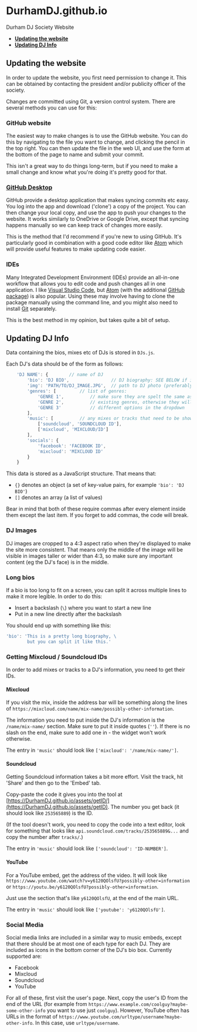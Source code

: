 # DurhamDJ.github.io
Durham DJ Society Website

* **[Updating the website](#Updating-the-website)**
* **[Updating DJ Info](#Updating-DJ-Info)**

## Updating the website
In order to update the website, you first need permission to change it. This can be obtained by contacting the president and/or publicity officer of the society.

Changes are committed using Git, a version control system. There are several methods you can use for this:

### GitHub website
The easiest way to make changes is to use the GitHub website. You can do this by navigating to the file you want to change, and clicking the pencil in the top right. You can then update the file in the web UI, and use the form at the bottom of the page to name and submit your commit.

This isn't a great way to do things long-term, but if you need to make a small change and know what you're doing it's pretty good for that.

### [GitHub Desktop](https://desktop.github.com/)
GitHub provide a desktop application that makes syncing commits etc easy. You log into the app and download ('clone') a copy of the project. You can then change your local copy, and use the app to push your changes to the website. It works similarly to OneDrive or Google Drive, except that syncing happens manually so we can keep track of changes more easily.

This is the method that I'd recommend if you're new to using GitHub. It's particularly good in combination with a good code editor like [Atom](https://atom.io/) which will provide useful features to make updating code easier.

### IDEs
Many Integrated Development Environment (IDEs) provide an all-in-one workflow that allows you to edit code and push changes all in one application. I like [Visual Studio Code](https://code.visualstudio.com/), but [Atom](https://atom.io/) (with the additional [GitHub package](https://github.atom.io/)) is also popular. Using these may involve having to clone the package manually using the command line, and you might also need to install [Git](https://git-scm.com/downloads) separately.

This is the best method in my opinion, but takes quite a bit of setup.

## Updating DJ Info
Data containing the bios, mixes etc of DJs is stored in `DJs.js`.

Each DJ's data should be of the form as follows:

```js
    'DJ NAME': {        // name of DJ
        'bio': 'DJ BIO',                // DJ biography: SEE BELOW if it gets too long to fit on your screen
        'img': 'PATH/TO/DJ_IMAGE.JPG',  // path to DJ photo (preferably in assets/djimg)
        'genres': [         // list of genres:
            'GENRE 1',          // make sure they are spelt the same as any
            'GENRE 2',          // existing genres, otherwise they will appear as
            'GENRE 3'           // different options in the dropdown
        ],
        'music': [          // any mixes or tracks that need to be shown for the DJ
            ['soundcloud', 'SOUNDCLOUD ID'],
            ['mixcloud', 'MIXCLOUD/ID']
        ],
        'socials': {
            'facebook': 'FACEBOOK ID',
            'mixcloud': 'MIXCLOUD ID'
        }
    }
```

This data is stored as a JavaScript structure. That means that:

* `{}` denotes an object (a set of key-value pairs, for example `'bio': 'DJ BIO'`)
* `[]` denotes an array (a list of values)

Bear in mind that both of these require commas after every element inside them except the last item. If you forget to add commas, the code will break.

### DJ Images

DJ images are cropped to a 4:3 aspect ratio when they're displayed to make the site more consistent. That means only the middle of the image will be visible in images taller or wider than 4:3, so make sure any important content (eg the DJ's face) is in the middle.

### Long bios
If a bio is too long to fit on a screen, you can split it across multiple lines to make it more legible. In order to do this:
* Insert a backslash (`\`) where you want to start a new line
* Put in a new line directly after the backslash

You should end up with something like this:
```js
'bio': 'This is a pretty long biography, \
        but you can split it like this.'
```

### Getting Mixcloud / Soundcloud IDs
In order to add mixes or tracks to a DJ's information, you need to get their IDs.

#### Mixcloud
If you visit the mix, inside the address bar will be something along the lines of `https://mixcloud.com/name/mix-name/possibly-other-information`.

The information you need to put inside the DJ's information is the `/name/mix-name/` section. Make sure to put it inside quotes (`''`). If there is no slash on the end, make sure to add one in - the widget won't work otherwise.

The entry in `'music'` should look like `['mixcloud': '/name/mix-name/']`.

#### Soundcloud
Getting Soundcloud information takes a bit more effort. Visit the track, hit 'Share' and then go to the 'Embed' tab.

Copy-paste the code it gives you into the tool at [https://DurhamDJ.github.io/assets/getID/](https://DurhamDJ.github.io/assets/getID). The number you get back (it should look like `253565889`) is the ID.

(If the tool doesn't work, you need to copy the code into a text editor, look for something that looks like `api.soundcloud.com/tracks/253565889&...` and copy the number after `tracks/`.)

The entry in `'music'` should look like `['soundcloud': 'ID-NUMBER']`.

#### YouTube
For a YouTube embed, get the address of the video. It will look like `https://www.youtube.com/watch?v=y6120QOlsfU?possibly-other=information` or  `https://youtu.be/y6120QOlsfU?possibly-other=information`.

Just use the section that's like `y6120QOlsfU`, at the end of the main URL.

The entry in `'music'` should look like `['youtube': 'y6120QOlsfU']`.

### Social Media
Social media links are included in a similar way to music embeds, except that there should be at most one of each type for each DJ. They are included as icons in the bottom corner of the DJ's bio box. Currently supported are:

- Facebook
- Mixcloud
- Soundcloud
- YouTube

For all of these, first visit the user's page. Next, copy the user's ID from the end of the URL (for example from `https://www.example.com/coolguy?maybe-some-other-info` you want to use just `coolguy`). However, YouTube often has URLs in the format of `https://www.youtube.com/urltype/username?maybe-other-info`. In this case, use `urltype/username`.